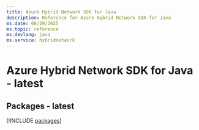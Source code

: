 ```yaml
---
title: Azure Hybrid Network SDK for Java
description: Reference for Azure Hybrid Network SDK for Java
ms.date: 08/29/2025
ms.topic: reference
ms.devlang: java
ms.service: hybridnetwork
---
```

# Azure Hybrid Network SDK for Java - latest
## Packages - latest
[!INCLUDE [packages](hybrid-network-index.md)]